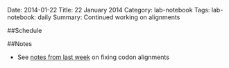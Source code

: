 Date: 2014-01-22
Title: 22 January 2014
Category: lab-notebook
Tags: lab-notebook: daily
Summary: Continued working on alignments 

##Schedule

##Notes

* See [notes from last week](20140109.html) on fixing codon alignments
